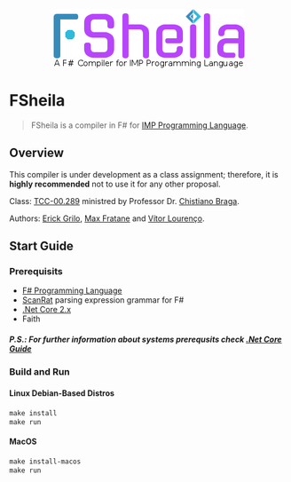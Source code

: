 <p align="center">
<img src="./img/logo.png">
</p>

# FSheila

>FSheila is a compiler in F# for [IMP Programming Language](https://github.com/ChristianoBraga/BPLC/blob/master/examples/imp/README.md).

## Overview

This compiler is under development as a class assignment; therefore, it is **highly recommended** not to use it for any other proposal.

Class: [TCC-00.289](http://www.ic.uff.br/index.php/en-GB/) ministred by Professor Dr. [Chistiano Braga](http://www2.ic.uff.br/~cbraga/pmwiki/pmwiki.php/Main/AffiliationAndResearchInterests).

Authors: [Erick Grilo](https://github.com/simasgrilo/), [Max Fratane](https://github.com/MFrat/) and [Vítor Lourenço](https://github.com/vitornl/).

## Start Guide

### Prerequisits

* [F# Programming Language](http://fsharp.org/)
* [ScanRat](https://github.com/pragmatrix/ScanRat) parsing expression grammar for F#
* [.Net Core 2.x](https://www.microsoft.com/net/download/linux)
* Faith

##### P.S.: For further information about systems prerequsits check [.Net Core Guide](https://docs.microsoft.com/en-us/dotnet/core/)

### Build and Run

#### Linux Debian-Based Distros
```
make install
make run
```
#### MacOS
```
make install-macos
make run
```
